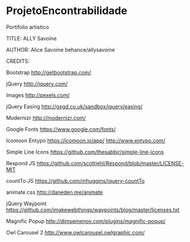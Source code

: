 # ProjetoEncontrabilidade
Portifolio artistico

TITLE: ALLY Savoine

AUTHOR:
Alice Savoine
behance/allysavoine

CREDITS:

Bootstrap
http://getbootstrap.com/

jQuery
http://jquery.com/

Images
http://pexels.com/

jQuery Easing
http://gsgd.co.uk/sandbox/jquery/easing/

Modernizr
http://modernizr.com/

Google Fonts
https://www.google.com/fonts/

Icomoon Entypo
https://icomoon.io/app/
http://www.entypo.com/

Simple Line Icons
https://github.com/thesabbir/simple-line-icons

Respond JS
https://github.com/scottjehl/Respond/blob/master/LICENSE-MIT

countTo JS
https://github.com/mhuggins/jquery-countTo

animate.css
http://daneden.me/animate

jQuery Waypoint
https://github.com/imakewebthings/waypoints/blog/master/licenses.txt

Magnific Popup
http://dimsemenov.com/plugins/magnific-popup/

Owl Carousel 2
http://www.owlcarousel.owlgraphic.com/
